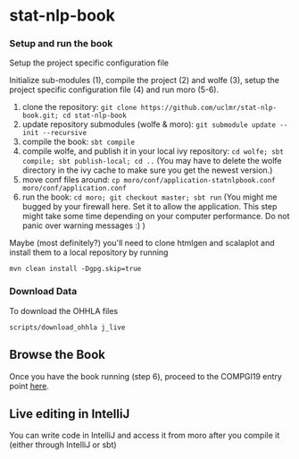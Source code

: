 # stat-nlp-book

### Setup and run the book

Setup the project specific configuration file 

Initialize sub-modules (1), compile the project (2) and wolfe (3), setup the project specific configuration file (4) and run moro (5-6).

1. clone the repository: `git clone https://github.com/uclmr/stat-nlp-book.git; cd stat-nlp-book`
2. update repository submodules (wolfe & moro): `git submodule update --init --recursive`
3. compile the book: `sbt compile`
4. compile wolfe, and publish it in your local ivy repository: `cd wolfe; sbt compile; sbt publish-local; cd ..`
(You may have to delete the wolfe directory in the ivy cache to make sure you get the newest version.)
5. move conf files around: `cp moro/conf/application-statnlpbook.conf moro/conf/application.conf`
6. run the book: `cd moro; git checkout master; sbt run`
(You might me bugged by your firewall here. Set it to allow the application. This step might take some time depending on your computer performance. Do not panic over warning messages :) )

Maybe (most definitely?) you'll need to clone htmlgen and scalaplot and install them to a local repository by running

    mvn clean install -Dgpg.skip=true

### Download Data
To download the OHHLA files

    scripts/download_ohhla j_live

## Browse the Book

Once you have the book running (step 6), proceed to the COMPGI19 entry point [here](http://localhost:9000/template/statnlpbook/04_compgi19/02_overview).

## Live editing in IntelliJ

You can write code in IntelliJ and access it from moro after you compile it (either through IntelliJ or sbt)




